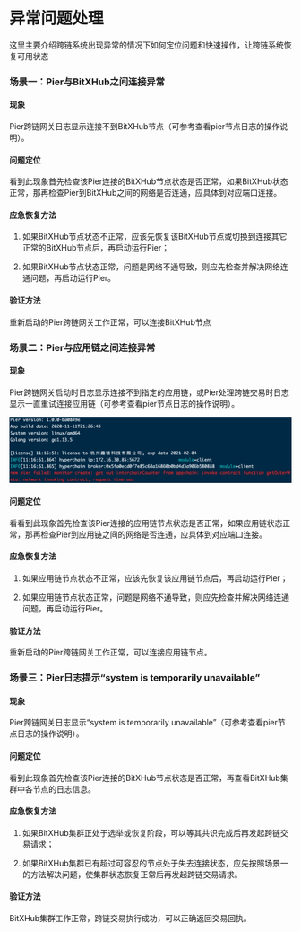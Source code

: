# 异常问题处理

这里主要介绍跨链系统出现异常的情况下如何定位问题和快速操作，让跨链系统恢复可用状态

### 场景一：Pier与BitXHub之间连接异常

#### 现象

Pier跨链网关日志显示连接不到BitXHub节点（可参考查看pier节点日志的操作说明）。

#### 问题定位

看到此现象首先检查该Pier连接的BitXHub节点状态是否正常，如果BitXHub状态正常，那再检查Pier到BitXHub之间的网络是否连通，应具体到对应端口连接。

#### 应急恢复方法

1. 如果BitXHub节点状态不正常，应该先恢复该BitXHub节点或切换到连接其它正常的BitXHub节点后，再启动运行Pier；

2. 如果BitXHub节点状态正常，问题是网络不通导致，则应先检查并解决网络连通问题，再启动运行Pier。

#### 验证方法

重新启动的Pier跨链网关工作正常，可以连接BitXHub节点



### 场景二：Pier与应用链之间连接异常

#### 现象

Pier跨链网关启动时日志显示连接不到指定的应用链，或Pier处理跨链交易时日志显示一直重试连接应用链（可参考查看pier节点日志的操作说明）。

<img src="../../assets/operation-error-02.png" alt="operation-error-02" style="zoom:100%;" />

#### 问题定位

看看到此现象首先检查该Pier连接的应用链节点状态是否正常，如果应用链状态正常，那再检查Pier到应用链之间的网络是否连通，应具体到对应端口连接。

#### 应急恢复方法

1. 如果应用链节点状态不正常，应该先恢复该应用链节点后，再启动运行Pier；

2. 如果应用链节点状态正常，问题是网络不通导致，则应先检查并解决网络连通问题，再启动运行Pier。

#### 验证方法

重新启动的Pier跨链网关工作正常，可以连接应用链节点。



### 场景三：Pier日志提示“system is temporarily unavailable”

#### 现象

Pier跨链网关日志显示“system is temporarily unavailable”（可参考查看pier节点日志的操作说明）。

#### 问题定位

看到此现象首先检查该Pier连接的BitXHub节点状态是否正常，再查看BitXHub集群中各节点的日志信息。

#### 应急恢复方法

1. 如果BitXHub集群正处于选举或恢复阶段，可以等其共识完成后再发起跨链交易请求；

2. 如果BitXHub集群已有超过可容忍的节点处于失去连接状态，应先按照场景一的方法解决问题，使集群状态恢复正常后再发起跨链交易请求。

#### 验证方法

BitXHub集群工作正常，跨链交易执行成功，可以正确返回交易回执。